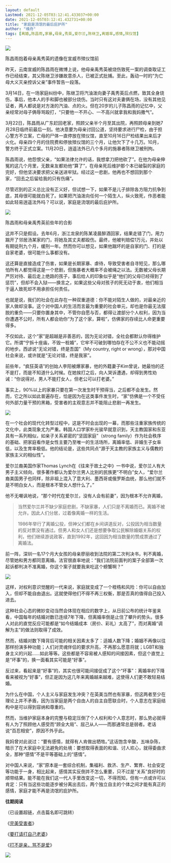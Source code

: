 ```yaml
---
layout: default
Lastmod: 2021-12-05T03:12:41.433037+00:00
date: 2021-12-05T03:12:41.432731+00:00
title: "家庭是流氓的最后庇护所"
author: "维舟"
tags: [离婚,陈昌雨,家暴,母亲,秀英,爱尔兰,陈继卫,离婚率,感情,殡仪馆]
---
```


![](https://images.weserv.nl/?url=https%3A//mmbiz.qpic.cn/mmbiz_jpg/a5gPZh3sTSsyelZWtWQQNqBqiaeT8gpeCv0iaHa4oBqTqodCNnkhhsuGiaC7WvNhfhvlJJWjG5twJhMrsqC06DyVg/640%3Fwx_fmt%3Djpeg)

陈昌雨抱着母亲禹秀英的遗像在宣威市殡仪馆前

昨天，云南宣威的陈昌雨在微博上说，他母亲禹秀英被烧伤致死一案的调查取证工作已经结束，其父陈继卫涉嫌故意杀人，已被正式批捕。至此，轰动一时的“为亡母大义灭亲控诉父亲”事件暂告一段落。  

3月14日，在一场家庭纠纷中，陈继卫将汽油泼向妻子禹秀英后点燃，致其全身烧伤，事后，他本人的手和脚也被部分烧伤。当时只有这对夫妻俩在场，没有其他见证者，两人都说是对方泼的汽油、点的火。但在20岁的儿子陈昌雨的记忆中，父亲经常对母子俩辱骂殴打，“只要他一不开心、一不高兴就拿我和我妈撒气”。

3月22日，陈昌雨从广东赶回老家，照顾父亲半个月至其出院，再照顾母亲到她7月28日临终前最后一刻。他决意要为母亲讨回公道，坚持要求进行尸检，由于担心警方不立案，亡母的尸体一直停放在殡仪馆，直至10月16日尸检结果出来后才火化。母亲四个月的住院费和停放殡仪馆的三个月，让他欠下了十几万。10月，警方终于正式立案。11月20日，逍遥法外已八个多月的施暴者陈继卫被刑拘。

陈昌雨说，他怨恨父亲，“如果法律允许的话，我想拿刀把他砍了”。在他为母亲伸冤的这几个月里，无数亲友都劝他“算了”，在母亲死后维护那个本已破裂的家庭的完好，但他坚决要求把父亲送进牢狱。经过这一悲剧，他再也不想回到那个家，“回去之后留给我的只有伤痛”。

尽管迟到的正义总比没有正义好，但试想一下，如果不是儿子排除各方阻力抗争到底，其母很可能就白死了。如果把汽油泼向任何一个陌生人，纵火致死，作恶者能如此轻易逍遥法外吗？可以说，家庭是流氓的最后庇护所。

![](https://images.weserv.nl/?url=https%3A//mmbiz.qpic.cn/mmbiz_jpg/a5gPZh3sTSsyelZWtWQQNqBqiaeT8gpeCdqWlGQFkXQsKCMmE9OqT5RonkUWCMkVddgv1mxqk9wt7yYicniaRE93g/640%3Fwx_fmt%3Djpeg)

陈昌雨和母亲禹秀英前些年的合影

这并不只是假设。去年6月，浙江龙泉的陈某凌晨醉酒回家，结果走错了门，用力踹开了邻居汤某家的门，将她及其丈夫都殴伤。最终，他被判赔偿1万元，并处以有期徒刑九个月，缓刑一年。然而你可以想见，如果他踹坏的是自家的门、打的是自家老婆，很可能什么事都没有。

这还算是直接造成了伤害，如果是长期家暴、虐待，导致受害者自寻短见，那么哪怕所有人都觉得这是一个悲剧，但施暴者大概率不会被绳之以法。无数被父母长期严厉对待、最后走上绝路的孩子，事后给人的印象似乎是“他们的父母已经得到了惩罚”，但却不会入狱——换言之，如果这些父母对孩子的死无动于衷，他们相当于逼人致死却不用承担任何责任。

也就是说，我们的社会在此存在一种双重道德：你不能对陌生人做的，对最亲近的家人做却没事。这个对中国人的生活而言最为重要的社会单元，却也是你最无法摆脱的重负——只要你置身其中，不管你自愿与否，都得让渡部分个人权利，因为当你遭遇不公时，所有人都会劝你“为了这个家，算啦”，仿佛家的存续比人命更重要得多。

不仅如此，这个“家”是超越是非善恶的，因为无论对错，全社会都默认你得维护它。所谓“宁拆十座庙，不毁一桩婚”，它牢不可破到哪怕存在不公不义也不能动摇的地步。西谚说“无论对错，终是吾国”（My country, right or wrong），那对中国社会来说，或许就是“无论对错，终是我家”。

前些年，“疯狂英语”的创始人李阳被爆家暴，他的外籍妻子Kim曾说，她最怕的还不是打，而是不知道什么时候。在她挨打之后，向人哭诉遭遇，却得到男性劝诫：“你说得对，男人不能打女人，但老公可以打老婆。”

事实上，90%以上的家暴只要在第一次发生时干预得当，之后都不会发生。然而，它之所以如此普遍存在，恰是因为在这类事件发生时，“家”仿佛是一个不受任何外部力量干预的黑箱，受害者的主观意志并不能阻止悲剧一再发生。  

![](https://images.weserv.nl/?url=https%3A//mmbiz.qpic.cn/mmbiz_jpg/a5gPZh3sTSsyelZWtWQQNqBqiaeT8gpeCnwhafvteFxDThfJPsUgkm6If3K0K6Mh35jgnGunPYc7DfdAybCribNA/640%3Fwx_fmt%3Djpeg)

在一个社会的现代化转型过程中，这是不时会出现的一幕，而那些注重家族传统的文化中，此类现象尤为严重。韩国人口学家朴光骏早就意识到，天主教国家和东亚具有一系列相似，如亲子关系紧密的“坚固家庭”（strong family）作为社会秩序的基础、把家庭看作是女性主要乃至唯一的生活场所，离婚率低、非婚生子女率低，以及生育率极低。他的结论是，这些共同点“源于天主教的家族主义与儒教的家族主义的相似性”。

爱尔兰裔美国作家Thomas Lynch在《往来于故土之中》一书中说，爱尔兰人有大男子主义倾向，很多著作都认为爱尔兰男人比别的民族更“不明白”女人，“爱尔兰裔美国男子也同样，除非祖上混入了意大利、墨西哥或俄罗斯血统，那么他们就不是不明白女人，而是根本不管女人想什么了。”

他不无嘲讽地说，“那个时代在爱尔兰，没有人会有前妻”，因为根本不允许离婚，

> 当然爱尔兰并不缺少家庭悲剧，不缺家暴，人们只是不离婚而已。离婚不被允许。因此人们分居，过着像离婚一样的生活。
> 
> 1986年举行了离婚公投，但神父们都在乡间讲道反对，公投因为相当数量的反对票没有通过。但男人和女人们还是想要争取公民解除婚姻关系的权利，他们继续游说政客，直到1992年，这回因为相当数量的赞成票通过了离婚法。

前一阵，深圳一名17个月大女孩的母亲廖丽收到法院的第二次判决书，判不离婚，尽管她和男方都同意离婚。法官很直率地说：“我们法院前面判的案子全部第一次起诉都判决不准离婚，你这个案子就要我来吃这个螃蟹啊？”  

![](https://images.weserv.nl/?url=https%3A//mmbiz.qpic.cn/mmbiz_jpg/a5gPZh3sTSsyelZWtWQQNqBqiaeT8gpeCEkicnmGbJefhQedqCJspumCnCCBbFwiaYGmhNjPRX9eU5pibpABuzFlNw/640%3Fwx_fmt%3Djpeg)

这样，对权利意识觉醒的一代来说，家庭就变成了一个桎梏和风险：你可以自由加入，但却不能自由退出。这就使得他们不得不再三权衡，那是否真的值得自己投入进去。  

这种社会心态的微妙变动当然会体现在相应的数字上，从日前公布的统计年鉴来看，中国每年的结婚对数已连续7年下降，但离婚率倒是止住了攀升的势头。很多人对此的直觉反应可能都是“如今结婚成本（房价、彩礼）太高了”，而对离婚“调解为主”的做法则取得了成效。

然而，结婚对数下降背后可能的相关因素太多了：适婚人数下降；婚姻不再像以往那样扮演多种功能；人们对灵魂伴侣的要求升高，不再那么愿意将就；LGBT和独身主义的兴起……如此等等。这些都是不容易被人感知的间接因素，但这个直觉上是“坏事”的，换一面看其实可能是“好事”。

反过来，看起来是“好事”的，其实也很可能间接促成了这个“坏事”：离婚率的下降看来被视为“好事”，但正是因为这几年来离婚越来越难，这使得人们更不敢轻易结婚。

为什么在中国，个人主义与家庭发生冲突？在英美当然也有家暴，但这两者至少在理论上并不矛盾，因为当家庭是两个自由人的自主自愿联合时，个人意志在家庭结构中是可以得到容纳和尊重的。

然而，当维护家庭本身的完整与稳定压倒了个人权利和个人意志时，那么势必就得有人为了照顾他人感受而“顾全大局”、屈己从人——而那通常总是弱者。老话说“百忍相安”，原因不外乎此。

我妈曾对此说过：“要有感情，就得有人肯做出牺牲。”这话饱含辛酸，五味杂陈，暗示了在大家庭中无法避免的处境：要想取得表面的和谐、讨人欢心，就得委曲求全，那种“感情”不是平等基础上的“感情”。

对中国人来说，“家”原本是一套综合机制，集福利、救济、生产、繁育、社会安定等功能于一身，相比起来，感情其实反倒并不怎么重要，只不过是“关系”良好时的顺带结果。能不能在我们这一代人手里改变这一切，不得而知，但有一点或许可以肯定：只有当这些功能逐步被分离出去后，两个独立自主的个体之间才能有真正的感情，家庭才能不再是流氓的庇护所。  

**往期阅读**

（已设置超链，点击篇名即可跳转）

《[完美受害者](http://mp.weixin.qq.com/s?__biz=MzA3OTg4MzY1Mg==&mid=2651586463&idx=1&sn=c8634e75074e296eda520fc1d8294d80&chksm=8453e374b3246a622988bb7cc17fe2592b3b30d5dc1b3ca6cfde91b70473c15f4a89533399f5&scene=21#wechat_redirect)》

《[要打请打自己老婆](http://mp.weixin.qq.com/s?__biz=MzA3OTg4MzY1Mg==&mid=2651586033&idx=1&sn=0ea0dd00d92cb2e94bc4fdeed893f72d&chksm=8453e11ab324680c62be0ae1fc4a274cb47cf3835a2cd52176e8b198c00c6bdd2f666c88d498&scene=21#wechat_redirect)》  

《[打不是亲，骂不是爱](http://mp.weixin.qq.com/s?__biz=MzA3OTg4MzY1Mg==&mid=2651589147&idx=1&sn=36a3568ba679fc9378f38b00b7221812&chksm=845416f0b3239fe6357d94685cd88ad55b1f23fd47feebfd627a1d26d37d8b6fb9db3ac70090&scene=21#wechat_redirect)》

![](https://images.weserv.nl/?url=https%3A//mmbiz.qpic.cn/mmbiz_png/xNSic7F568tgusNt3CxicpMynguhYAHjU6GWlsWfgrY42qXN2ONlohiavlh0vHjzOwsdzmOEFku4p2sIc7lEr4WjA/640%3Fwx_fmt%3Dpng)

